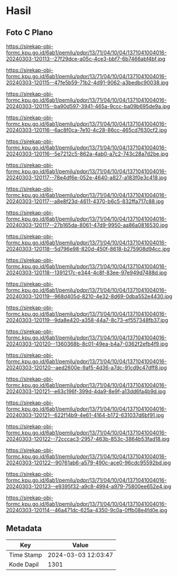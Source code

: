 # Hasil

## Foto C Plano

https://sirekap-obj-formc.kpu.go.id/6ab1/pemilu/pdpr/13/71/04/10/04/1371041004016-20240303-120113--27f29dce-a05c-4ce3-bbf7-6b7466abf4bf.jpg

https://sirekap-obj-formc.kpu.go.id/6ab1/pemilu/pdpr/13/71/04/10/04/1371041004016-20240303-120115--47fe5b59-71b2-4d91-9062-a3bedbc90038.jpg

https://sirekap-obj-formc.kpu.go.id/6ab1/pemilu/pdpr/13/71/04/10/04/1371041004016-20240303-120115--ba90d597-3941-465a-9ccc-ba09b695de9a.jpg

https://sirekap-obj-formc.kpu.go.id/6ab1/pemilu/pdpr/13/71/04/10/04/1371041004016-20240303-120116--6ac8f0ca-7e10-4c28-86cc-465cd7630cf2.jpg

https://sirekap-obj-formc.kpu.go.id/6ab1/pemilu/pdpr/13/71/04/10/04/1371041004016-20240303-120116--5e7212c5-862a-4ab0-a7c2-743c28a7d2be.jpg

https://sirekap-obj-formc.kpu.go.id/6ab1/pemilu/pdpr/13/71/04/10/04/1371041004016-20240303-120117--78e4df6e-052e-4640-a827-a183f0e3c418.jpg

https://sirekap-obj-formc.kpu.go.id/6ab1/pemilu/pdpr/13/71/04/10/04/1371041004016-20240303-120117--a8e8f23d-4611-4370-b6c5-832ffa717c88.jpg

https://sirekap-obj-formc.kpu.go.id/6ab1/pemilu/pdpr/13/71/04/10/04/1371041004016-20240303-120117--27b165da-8061-47d9-9950-aa86a0816530.jpg

https://sirekap-obj-formc.kpu.go.id/6ab1/pemilu/pdpr/13/71/04/10/04/1371041004016-20240303-120118--5d796e98-820d-450f-8618-b275908d94cc.jpg

https://sirekap-obj-formc.kpu.go.id/6ab1/pemilu/pdpr/13/71/04/10/04/1371041004016-20240303-120118--1391217c-e344-4c8f-83ee-97e949d7488d.jpg

https://sirekap-obj-formc.kpu.go.id/6ab1/pemilu/pdpr/13/71/04/10/04/1371041004016-20240303-120119--968d405d-8210-4e32-8d69-0dba552e4430.jpg

https://sirekap-obj-formc.kpu.go.id/6ab1/pemilu/pdpr/13/71/04/10/04/1371041004016-20240303-120119--9da8e420-a358-44a7-8c73-ef557348fb37.jpg

https://sirekap-obj-formc.kpu.go.id/6ab1/pemilu/pdpr/13/71/04/10/04/1371041004016-20240303-120120--1360368b-8c01-49ea-b4a7-0362f2efb4f9.jpg

https://sirekap-obj-formc.kpu.go.id/6ab1/pemilu/pdpr/13/71/04/10/04/1371041004016-20240303-120120--aed2600e-9af5-4d36-a7dc-91cd9c47dff8.jpg

https://sirekap-obj-formc.kpu.go.id/6ab1/pemilu/pdpr/13/71/04/10/04/1371041004016-20240303-120121--e63c196f-399d-4da9-8e9f-a13dd6fa4b9d.jpg

https://sirekap-obj-formc.kpu.go.id/6ab1/pemilu/pdpr/13/71/04/10/04/1371041004016-20240303-120121--622f14b9-4e61-4164-b172-631037d6bf91.jpg

https://sirekap-obj-formc.kpu.go.id/6ab1/pemilu/pdpr/13/71/04/10/04/1371041004016-20240303-120122--72cccac3-2957-463b-853c-3864b53fad18.jpg

https://sirekap-obj-formc.kpu.go.id/6ab1/pemilu/pdpr/13/71/04/10/04/1371041004016-20240303-120122--90761ab6-a579-490c-ace0-96cdc95592bd.jpg

https://sirekap-obj-formc.kpu.go.id/6ab1/pemilu/pdpr/13/71/04/10/04/1371041004016-20240303-120123--e9395f32-a9c8-4994-a979-75800ee652e4.jpg

https://sirekap-obj-formc.kpu.go.id/6ab1/pemilu/pdpr/13/71/04/10/04/1371041004016-20240303-120114--46a471dc-625a-4350-9c0a-0ffb08e4fd0e.jpg


## Metadata

| Key        | Value               |
| ---------- | ------------------- |
| Time Stamp | 2024-03-03 12:03:47 |
| Kode Dapil | 1301                |



